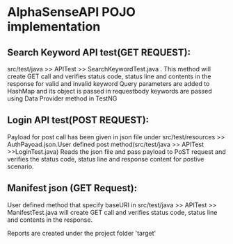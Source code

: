 # AlphaSenseAPI POJO implementation

## Search Keyword API test(GET REQUEST): 
src/test/java >> APITest >> SearchKeywordTest.java .
This method will create GET call and verifies status code, status line and contents in the response for valid and invalid keyword
Query parameters are added to HashMap and its object is passed in requestbody
keywords are passed using Data Provider method in TestNG

## Login API test(POST REQUEST): 
Payload for post call has been given in json file under src/test/resources >> AuthPayoad.json.User defined post method(src/test/java >> APITest >>LoginTest.java) 
Reads the json file and pass payload to PoST request and verifies the status code, status line and response content for postive scenario.

## Manifest json (GET Request): 
User defined method that specify baseURI in src/test/java >> APITest >> ManifestTest.java will create GET call and verifies status code, status line and contents in the response.

Reports are created under the project folder 'target'
